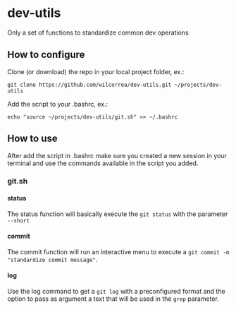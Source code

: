 # dev-utils

Only a set of functions to standardize common dev operations

## How to configure

Clone (or download) the repo in your local project folder, ex.: 
```
git clone https://github.com/wilcorrea/dev-utils.git ~/projects/dev-utils
```

Add the script to your .bashrc, ex.: 
```
echo "source ~/projects/dev-utils/git.sh" >> ~/.bashrc
```

## How to use

After add the script in .bashrc make sure you created a new session in your terminal and use the commands available in the script you added.

### git.sh

#### status

The status function will basically execute the `git status` with the parameter` --short`

#### commit

The commit function will run an interactive menu to execute a `git commit -m "standardize commit message"`.

#### log

Use the log command to get a `git log` with a preconfigured format and the option to pass as argument a text that will be used in the `grep` parameter.